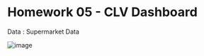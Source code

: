 # Homework 05 - CLV Dashboard
Data : Supermarket Data

![image](https://user-images.githubusercontent.com/78222887/122619226-29e06b80-d0ba-11eb-98af-04ab505f3fda.png)
